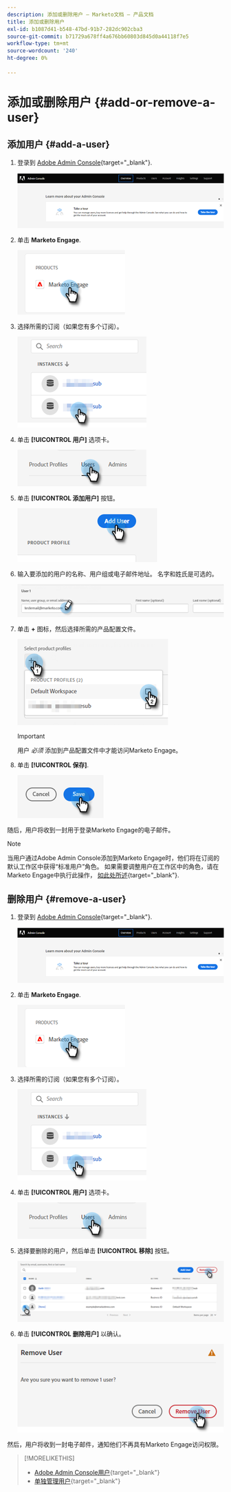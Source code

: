```yaml
---
description: 添加或删除用户 — Marketo文档 — 产品文档
title: 添加或删除用户
exl-id: b1087d41-b548-47bd-91b7-282dc902cba3
source-git-commit: b71729a678ff4a676bb60803d845d0a44118f7e5
workflow-type: tm+mt
source-wordcount: '240'
ht-degree: 0%

---
```


# 添加或删除用户 {#add-or-remove-a-user}

## 添加用户 {#add-a-user}

1. 登录到 [Adobe Admin Console](https://adminconsole.adobe.com/){target="_blank"}.

   ![](assets/add-or-remove-a-user-1.png)

1. 单击 **Marketo Engage**.

   ![](assets/add-or-remove-a-user-2.png)

1. 选择所需的订阅（如果您有多个订阅）。

   ![](assets/add-or-remove-a-user-3.png)

1. 单击 **[!UICONTROL 用户]** 选项卡。

   ![](assets/add-or-remove-a-user-4.png)

1. 单击 **[!UICONTROL 添加用户]** 按钮。

   ![](assets/add-or-remove-a-user-5.png)

1. 输入要添加的用户的名称、用户组或电子邮件地址。 名字和姓氏是可选的。

   ![](assets/add-or-remove-a-user-6.png)

1. 单击 **+** 图标，然后选择所需的产品配置文件。

   ![](assets/add-or-remove-a-user-7.png)

   >[!IMPORTANT]
   >
   >用户 _必须_ 添加到产品配置文件中才能访问Marketo Engage。

1. 单击 **[!UICONTROL 保存]**.

   ![](assets/add-or-remove-a-user-8.png)

随后，用户将收到一封用于登录Marketo Engage的电子邮件。

>[!NOTE]
>
>当用户通过Adobe Admin Console添加到Marketo Engage时，他们将在订阅的默认工作区中获得“标准用户”角色。 如果需要调整用户在工作区中的角色，请在Marketo Engage中执行此操作， [如此处所述](/help/marketo/product-docs/administration/users-and-roles/managing-user-roles-and-permissions.md){target="_blank"}.

## 删除用户 {#remove-a-user}

1. 登录到 [Adobe Admin Console](https://adminconsole.adobe.com/){target="_blank"}.

   ![](assets/add-or-remove-a-user-9.png)

1. 单击 **Marketo Engage**.

   ![](assets/add-or-remove-a-user-10.png)

1. 选择所需的订阅（如果您有多个订阅）。

   ![](assets/add-or-remove-a-user-11.png)

1. 单击 **[!UICONTROL 用户]** 选项卡。

   ![](assets/add-or-remove-a-user-12.png)

1. 选择要删除的用户，然后单击 **[!UICONTROL 移除]** 按钮。

   ![](assets/add-or-remove-a-user-13.png)

1. 单击 **[!UICONTROL 删除用户]** 以确认。

   ![](assets/add-or-remove-a-user-14.png)

然后，用户将收到一封电子邮件，通知他们不再具有Marketo Engage访问权限。

>[!MORELIKETHIS]
>
>* [Adobe Admin Console用户](https://helpx.adobe.com/enterprise/using/users.html){target="_blank"}
>* [单独管理用户](https://helpx.adobe.com/enterprise/using/manage-users-individually.html){target="_blank"}
